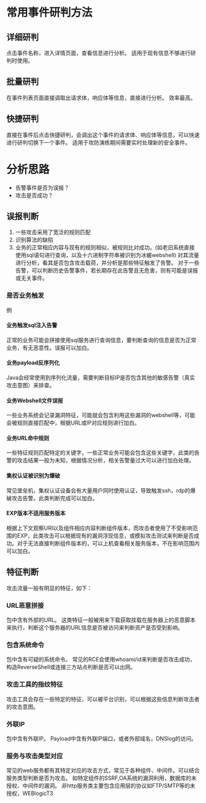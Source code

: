 # 常用事件研判方法
## 详细研判
点击事件名称，进入详情页面，查看信息进行分析。
适用于现有信息不够进行研判时使用。
## 批量研判
在事件列表页面直接调取出请求体，响应体等信息，直接进行分析。
效率最高。
## 快捷研判
直接在事件后点击快捷研判，会调出这个事件的请求体、响应体等信息，可以快速进行研判切换下一个事件。
适用于攻防演练期间需要实时处理新的安全事件。
# 分析思路
- 告警事件是否为误报？
- 攻击是否成功？
## 误报判断
1. 一些攻击采用了宽泛的规则匹配
2. 识别算法的缺陷
3. 业务的正常相应内容与现有的规则相似，被规则比对成功。(如老旧系统直接使用sql语句进行查询，以及十六进制字符串被识别为冰蝎webshell)
对其流量进行分析，看其是否包含攻击载荷，并分析是那些特征触发了告警。
对于一些告警，可以判断历史告警事件，若长期存在此告警且无危害，则有可能是误报或无关事件。
### 是否业务触发
例
#### 业务触发sql注入告警
正常的业务可能会拼接使用sql服务进行查询信息，要判断查询的信息是否为正常业务，有无恶意性。误报可以加白。
#### 业务payload反序列化
Java会经常使用到序列化流量，需要判断目标IP是否包含其他的敏感告警（真实攻击意图）来排查。
#### 业务Webshell文件误报
一些业务系统会记录漏洞特征，可能就会包含利用这些漏洞的webshell等，可能会被规则直接匹配中，根据URL或IP对应规则进行加白。
#### 业务URL命中规则
一些特征规则匹配特定的关键字，一些正常业务可能会包含这些关键字，此类的告警的攻击结果一般为未知，根据情况分析，相关告警量过大可以进行加白处理。
#### 集权认证被识别为爆破
常见堡垒机，集权认证设备会有大量用户同时使用认证，导致触发ssh，rdp的爆破攻击告警。此类判断完成可以加白。

#### EXP版本不适用服务版本
根据上下文观察URI以及组件相应内容判断组件版本，而攻击者使用了不受影响范围的EXP，此类攻击可以根据现有的漏洞浮现信息，或模拟攻击测试来判断是否成功。对于无法直接判断组件版本的，可以上机查看相关服务版本，不在影响范围内可以加白。
####
## 特征判断
攻击流量一般有明显的特征，如下：
### URL恶意拼接
包中含有外部的URL。
这类特征一般被用来下载获取挂载在服务器上的恶意脚本来执行，判断这个服务器的URL信息是否被访问来判断资产是否受到影响。
### 包含系统命令
包中含有可疑的系统命令。
常见的RCE会使用whoami/id来判断是否攻击成功，构造ReverseShell或连接三方站点判断是否可以出网。
### 攻击工具的指纹特征
攻击工具会存在一些特定的特征，可以被平台识别，可以根据这些信息判断攻击者的攻击意图。
### 外联IP
包中含有外联IP。
Payload中含有外联IP端口，或者外部域名，DNSlog的访问。
### 服务与攻击类型对应
常见的web服务都有其特定对应的攻击方式，常见于各种组件、中间件。可以结合服务类型判断是否为攻击。
如特定组件的SSRF,OA系统的漏洞利用，数据库的未授权、中间件的漏洞。
非http服务类主要包含应用层的协议如FTP/SMTP等的未授权，WEBlogicT3

